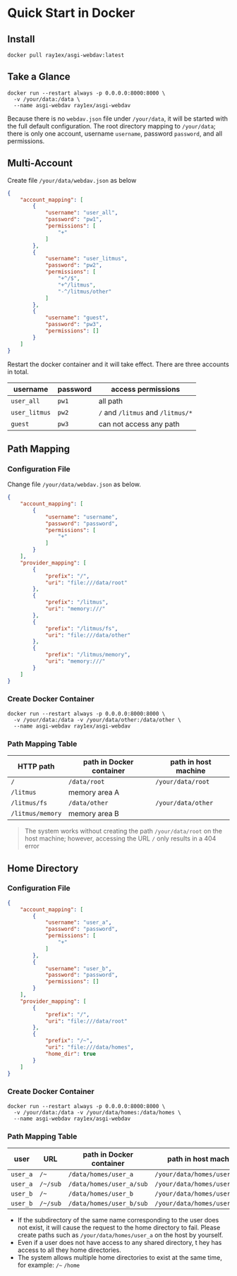 # Quick Start in Docker

## Install

```
docker pull ray1ex/asgi-webdav:latest
```

## Take a Glance

```
docker run --restart always -p 0.0.0.0:8000:8000 \
  -v /your/data:/data \
  --name asgi-webdav ray1ex/asgi-webdav
```

Because there is no `webdav.json` file under `/your/data`, it will be started with the full default configuration. The
root directory mapping to `/your/data`; there is only one account, username `username`, password `password`, and all
permissions.

## Multi-Account

Create file `/your/data/webdav.json` as below

```json
{
    "account_mapping": [
        {
            "username": "user_all",
            "password": "pw1",
            "permissions": [
                "+"
            ]
        },
        {
            "username": "user_litmus",
            "password": "pw2",
            "permissions": [
                "+^/$",
                "+^/litmus",
                "-^/litmus/other"
            ]
        },
        {
            "username": "guest",
            "password": "pw3",
            "permissions": []
        }
    ]
}
```

Restart the docker container and it will take effect. There are three accounts in total.

| username      | password  | access permissions                |
|---------------|-----------|-----------------------------------|
| `user_all`    | `pw1`     | all path                          |
| `user_litmus` | `pw2`     | `/` and `/litmus` and `/litmus/*` |
| `guest`       | `pw3`     | can not access any path           |

## Path Mapping

### Configuration File

Change file `/your/data/webdav.json` as below.

```json
{
    "account_mapping": [
        {
            "username": "username",
            "password": "password",
            "permissions": [
                "+"
            ]
        }
    ],
    "provider_mapping": [
        {
            "prefix": "/",
            "uri": "file:///data/root"
        },
        {
            "prefix": "/litmus",
            "uri": "memory:///"
        },
        {
            "prefix": "/litmus/fs",
            "uri": "file:///data/other"
        },
        {
            "prefix": "/litmus/memory",
            "uri": "memory:///"
        }
    ]
}
```

### Create Docker Container

```
docker run --restart always -p 0.0.0.0:8000:8000 \
  -v /your/data:/data -v /your/data/other:/data/other \
  --name asgi-webdav ray1ex/asgi-webdav
```

### Path Mapping Table

| HTTP path        | path in Docker container | path in host machine |
|------------------|--------------------------|----------------------|
| `/`              | `/data/root`             | `/your/data/root`    |
| `/litmus`        | memory area A            |                      |
| `/litmus/fs`     | `/data/other`            | `/your/data/other`   |
| `/litmus/memory` | memory area B            |                      |

> The system works without creating the path `/your/data/root` on the host machine; however, accessing the URL `/` only
> results in a 404 error

## Home Directory

### Configuration File

```json
{
    "account_mapping": [
        {
            "username": "user_a",
            "password": "password",
            "permissions": [
                "+"
            ]
        },
        {
            "username": "user_b",
            "password": "password",
            "permissions": []
        }
    ],
    "provider_mapping": [
        {
            "prefix": "/",
            "uri": "file:///data/root"
        },
        {
            "prefix": "/~",
            "uri": "file:///data/homes",
            "home_dir": true
        }
    ]
}
```

### Create Docker Container

```
docker run --restart always -p 0.0.0.0:8000:8000 \
  -v /your/data:/data -v /your/data/homes:/data/homes \
  --name asgi-webdav ray1ex/asgi-webdav
```

### Path Mapping Table

| user     | URL      | path in Docker container | path in host machine          |
|----------|----------|--------------------------|-------------------------------|
| `user_a` | `/~`     | `/data/homes/user_a`     | `/your/data/homes/user_a`     |
| `user_a` | `/~/sub` | `/data/homes/user_a/sub` | `/your/data/homes/user_a/sub` |
| `user_b` | `/~`     | `/data/homes/user_b`     | `/your/data/homes/user_b`     |
| `user_b` | `/~/sub` | `/data/homes/user_b/sub` | `/your/data/homes/user_b/sub` |

- If the subdirectory of the same name corresponding to the user does not exist, it will cause the request to the home
  directory to fail. Please create paths such as `/your/data/homes/user_a` on the host by yourself.
- Even if a user does not have access to any shared directory, t hey has access to all they home directories.
- The system allows multiple home directories to exist at the same time, for example: `/~` `/home`
